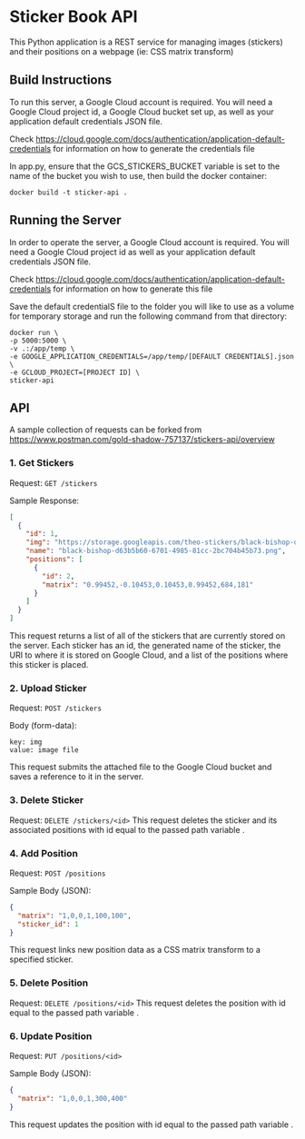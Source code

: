 # Sticker Book API

This Python application is a REST service for managing images (stickers) and their positions on a webpage (ie: CSS matrix transform)

## Build Instructions

To run this server, a Google Cloud account is required. You will need a Google Cloud project id, a Google Cloud bucket set up, as well as your application default credentials JSON file.

Check https://cloud.google.com/docs/authentication/application-default-credentials for information on how to generate the credentials file

In app.py, ensure that the GCS_STICKERS_BUCKET variable is set to the name of the bucket you wish to use, then build the docker container:

```
docker build -t sticker-api .
```

## Running the Server

In order to operate the server, a Google Cloud account is required. You will need a Google Cloud project id as well as your application default credentials JSON file.

Check https://cloud.google.com/docs/authentication/application-default-credentials for information on how to generate this file

Save the default credentialS file to the folder you will like to use as a volume for temporary storage and run the following command from that directory:

```
docker run \
-p 5000:5000 \
-v .:/app/temp \
-e GOOGLE_APPLICATION_CREDENTIALS=/app/temp/[DEFAULT CREDENTIALS].json \
-e GCLOUD_PROJECT=[PROJECT ID] \
sticker-api
```

## API

A sample collection of requests can be forked from https://www.postman.com/gold-shadow-757137/stickers-api/overview

### 1. Get Stickers

Request:
`GET /stickers`

Sample Response:

```json
[
  {
    "id": 1,
    "img": "https://storage.googleapis.com/theo-stickers/black-bishop-d63b5b60-6701-4985-81cc-2bc704b45b73.png",
    "name": "black-bishop-d63b5b60-6701-4985-81cc-2bc704b45b73.png",
    "positions": [
      {
        "id": 2,
        "matrix": "0.99452,-0.10453,0.10453,0.99452,684,181"
      }
    ]
  }
]
```

This request returns a list of all of the stickers that are currently stored on the server. Each sticker has an id, the generated name of the sticker, the URI to where it is stored on Google Cloud, and a list of the positions where this sticker is placed.

### 2. Upload Sticker

Request:
`POST /stickers`

Body (form-data):

```
key: img
value: image file
```

This request submits the attached file to the Google Cloud bucket and saves a reference to it in the server.

### 3. Delete Sticker

Request:
`DELETE /stickers/<id>`
This request deletes the sticker and its associated positions with id equal to the passed path variable <id>.

### 4. Add Position

Request:
`POST /positions`

Sample Body (JSON):

```json
{
  "matrix": "1,0,0,1,100,100",
  "sticker_id": 1
}
```

This request links new position data as a CSS matrix transform to a specified sticker.

### 5. Delete Position

Request:
`DELETE /positions/<id>`
This request deletes the position with id equal to the passed path variable <id>.

### 6. Update Position

Request:
`PUT /positions/<id>`

Sample Body (JSON):

```json
{
  "matrix": "1,0,0,1,300,400"
}
```

This request updates the position with id equal to the passed path variable <id>.
